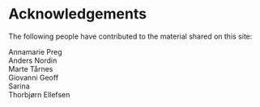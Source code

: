# Acknowledgements

The following people have contributed to the material shared on this site:

Annamarie Preg  
Anders Nordin  
Marte Tårnes  
Giovanni
Geoff  
Sarina  
Thorbjørn Ellefsen
